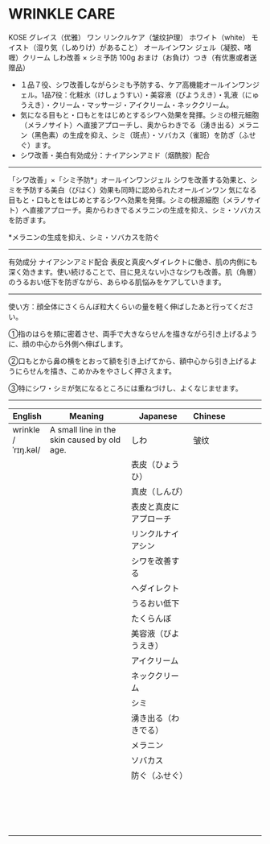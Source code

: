 # WRINKLE CARE

KOSE グレイス（优雅） ワン リンクルケア（皱纹护理） ホワイト（white） モイスト（湿り気（しめりけ）があること） オールインワン ジェル（凝胶、啫喱）クリーム しわ改善 × シミ予防 100g おまけ（お負け）つき（有优惠或者送赠品）

- １品７役、シワ改善しながらシミも予防する、ケア高機能オールインワンジェル。1品7役：化粧水（けしょうすい）・美容液（びようえき）・乳液（にゅうえき）・クリーム・マッサージ・アイクリーム・ネッククリーム。
- 気になる目もと・口もとをはじめとするシワへ効果を発揮。シミの根元細胞（メラノサイト）へ直接アプローチし、奥からわきでる（湧き出る）メラニン（黑色素）の生成を抑え、シミ（斑点）・ソバカス（雀斑）を防ぎ（ふせぐ）ます。
- シワ改善・美白有効成分：ナイアシンアミド（烟酰胺）配合

---

「シワ改善」×「シミ予防*」オールインワンジェル
シワを改善する効果と、シミを予防する美白（びはく）効果も同時に認められたオールインワン
気になる目もと・口もとをはじめとするシワへ効果を発揮。シミの根源細胞（メラノサイト）へ直接アプローチ。奥からわきでるメラニンの生成を抑え、シミ・ソバカスを防ぎます。

*メラニンの生成を抑え、シミ・ソバカスを防ぐ

---

有効成分 ナイアシンアミド配合
表皮と真皮へダイレクトに働き、肌の内側にも深く効きます。使い続けることで、目に見えない小さなシワも改善。肌（角層）のうるおい低下を防ぎながら、あらゆる肌悩みをケアしていきます。

---

使い方：顔全体にさくらんぼ粒大くらいの量を軽く伸ばしたあと行ってください。

①指のはらを頬に密着させ、両手で大きならせんを描きながら引き上げるように、顔の中心から外側へ伸ばします。

②口もとから鼻の横をとおって額を引き上げてから、額中心から引き上げるようにらせんを描き、こめかみをやさしく押さえます。

③特にシワ・シミが気になるところには重ねづけし、よくなじませます。

---

| English | Meaning | Japanese | Chinese |  |  |  |  |
| --- | --- | --- | --- | --- | --- | --- | --- |
| wrinkle<br/>/ˈrɪŋ.kəl/ | A small line in the skin caused by old age. | しわ | 皱纹 | | | | |
| <br/> | | 表皮（ひょうひ） | | | | | |
| <br/> | | 真皮（しんぴ） | | | | | |
|  <br/>  |  | 表皮と真皮にアプローチ |  |  |  |  |  |
|  <br/>  |  | リンクルナイアシン |  |  |  |  |  |
|  <br/>  |  | シワを改善する |  |  |  |  |  |
|  <br/>  |  | ヘダイレクト |  |  |  |  |  |
|  <br/>  |  | うるおい低下 |  |  |  |  |  |
|  <br/>  |  | たくらんぼ |  |  |  |  |  |
|  <br/>  |  | 美容液（びようえき） |  |  |  |  |  |
|  <br/>  |  | アイクリーム |  |  |  |  |  |
|  <br/>  |  | ネッククリーム |  |  |  |  |  |
|  <br/>  |  | シミ |  |  |  |  |  |
|  <br/>  |  | 湧き出る（わきでる） |  |  |  |  |  |
|  <br/>  |  | メラニン |  |  |  |  |  |
|  <br/>  |  | ソバカス |  |  |  |  |  |
|  <br/>  |  | 防ぐ（ふせぐ） |  |  |  |  |  |
|  <br/>  |  |  |  |  |  |  |  |
|  <br/>  |  |  |  |  |  |  |  |
|  <br/>  |  |  |  |  |  |  |  |
|  <br/>  |  |  |  |  |  |  |  |
